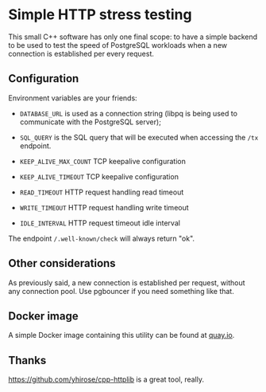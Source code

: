 # Simple HTTP stress testing

This small C++ software has only one final scope: to have a simple backend to
be used to test the speed of PostgreSQL workloads when a new connection is
established per every request.


## Configuration

Environment variables are your friends:

* `DATABASE_URL` is used as a connection string (libpq is being used to
  communicate with the PostgreSQL server);

* `SQL_QUERY` is the SQL query that will be executed when accessing the `/tx`
  endpoint.

* `KEEP_ALIVE_MAX_COUNT` TCP keepalive configuration

* `KEEP_ALIVE_TIMEOUT` TCP keepalive configuration

* `READ_TIMEOUT` HTTP request handling read timeout

* `WRITE_TIMEOUT` HTTP request handling write timeout

* `IDLE_INTERVAL` HTTP request timeout idle interval

The endpoint `/.well-known/check` will always return "ok".

## Other considerations

As previously said, a new connection is established per request, without any
connection pool. Use pgbouncer if you need something like that.

## Docker image

A simple Docker image containing this utility can be found at
[quay.io](https://quay.io/repository/leonardoce/webtest).

## Thanks

https://github.com/yhirose/cpp-httplib is a great tool, really.
